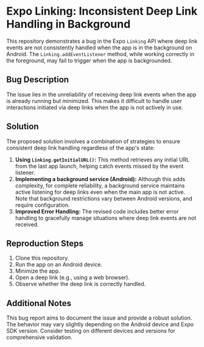 # Expo Linking: Inconsistent Deep Link Handling in Background

This repository demonstrates a bug in the Expo `Linking` API where deep link events are not consistently handled when the app is in the background on Android.  The `Linking.addEventListener` method, while working correctly in the foreground, may fail to trigger when the app is backgrounded.

## Bug Description

The issue lies in the unreliability of receiving deep link events when the app is already running but minimized. This makes it difficult to handle user interactions initiated via deep links when the app is not actively in use.

## Solution

The proposed solution involves a combination of strategies to ensure consistent deep link handling regardless of the app's state:

1. **Using `Linking.getInitialURL()`:**  This method retrieves any initial URL from the last app launch, helping catch events missed by the event listener.
2. **Implementing a background service (Android):** Although this adds complexity, for complete reliability, a background service maintains active listening for deep links even when the main app is not active.  Note that background restrictions vary between Android versions, and require configuration.
3. **Improved Error Handling:**  The revised code includes better error handling to gracefully manage situations where deep link events are not received.

## Reproduction Steps

1. Clone this repository.
2. Run the app on an Android device.
3. Minimize the app.
4. Open a deep link (e.g., using a web browser).
5. Observe whether the deep link is correctly handled.

## Additional Notes

This bug report aims to document the issue and provide a robust solution. The behavior may vary slightly depending on the Android device and Expo SDK version.  Consider testing on different devices and versions for comprehensive validation.